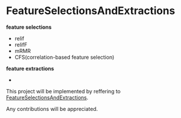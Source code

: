 # FeatureSelectionsAndExtractions
**feature selections**

- relif
- relifF
- mRMR
- CFS(correlation-based feature selection)

**feature extractions**

-


This project will be implemented by reffering to [FeatureSelectionsAndExtractions](https://blog.csdn.net/littlely_ll/category_9268888.html).

Any contributions will be appreciated. 
